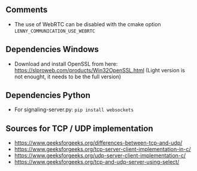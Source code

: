 ## Comments
- The use of WebRTC can be disabled with the cmake option `LENNY_COMMUNICATION_USE_WEBRTC`

## Dependencies Windows
- Download and install OpenSSL from here: https://slproweb.com/products/Win32OpenSSL.html (Light version is not enought, it needs to be the full version)

## Dependencies Python
- For signaling-server.py: `pip install websockets`

## Sources for TCP / UDP implementation
- https://www.geeksforgeeks.org/differences-between-tcp-and-udp/
- https://www.geeksforgeeks.org/tcp-server-client-implementation-in-c/
- https://www.geeksforgeeks.org/udp-server-client-implementation-c/
- https://www.geeksforgeeks.org/tcp-and-udp-server-using-select/
